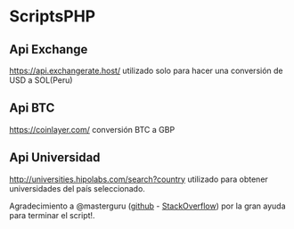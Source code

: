 # ScriptsPHP

## Api Exchange 

https://api.exchangerate.host/ utilizado solo para hacer una conversión de USD a SOL(Peru)

## Api BTC 

https://coinlayer.com/ conversión BTC a GBP


## Api Universidad
http://universities.hipolabs.com/search?country utilizado para obtener universidades del país seleccionado.

Agradecimiento a @masterguru (<a href="https://github.com/masterguru">github</a> - <a href="https://es.stackoverflow.com/users/263200/masterguru">StackOverflow</a>) por la gran ayuda para terminar el script!.

